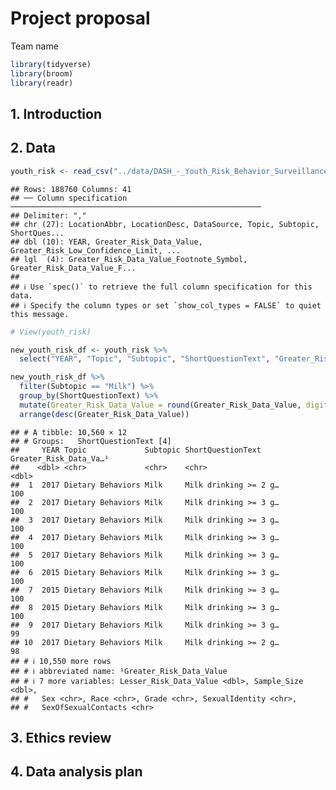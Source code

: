 Project proposal
================
Team name

``` r
library(tidyverse)
library(broom)
library(readr)
```

## 1. Introduction

## 2. Data

``` r
youth_risk <- read_csv("../data/DASH_-_Youth_Risk_Behavior_Surveillance_System__YRBSS___High_School____Including_Sexual_Orientation_20240207.csv")
```

    ## Rows: 188760 Columns: 41
    ## ── Column specification ────────────────────────────────────────────────────────
    ## Delimiter: ","
    ## chr (27): LocationAbbr, LocationDesc, DataSource, Topic, Subtopic, ShortQues...
    ## dbl (10): YEAR, Greater_Risk_Data_Value, Greater_Risk_Low_Confidence_Limit, ...
    ## lgl  (4): Greater_Risk_Data_Value_Footnote_Symbol, Greater_Risk_Data_Value_F...
    ## 
    ## ℹ Use `spec()` to retrieve the full column specification for this data.
    ## ℹ Specify the column types or set `show_col_types = FALSE` to quiet this message.

``` r
# View(youth_risk)
```

``` r
new_youth_risk_df <- youth_risk %>% 
  select("YEAR", "Topic", "Subtopic", "ShortQuestionText", "Greater_Risk_Data_Value", "Lesser_Risk_Data_Value", "Sample_Size", "Sex", "Race", "Grade", "SexualIdentity", "SexOfSexualContacts")
```

``` r
new_youth_risk_df %>%
  filter(Subtopic == "Milk") %>%
  group_by(ShortQuestionText) %>%
  mutate(Greater_Risk_Data_Value = round(Greater_Risk_Data_Value, digits = 0)) %>%
  arrange(desc(Greater_Risk_Data_Value))
```

    ## # A tibble: 10,560 × 12
    ## # Groups:   ShortQuestionText [4]
    ##     YEAR Topic             Subtopic ShortQuestionText     Greater_Risk_Data_Va…¹
    ##    <dbl> <chr>             <chr>    <chr>                                  <dbl>
    ##  1  2017 Dietary Behaviors Milk     Milk drinking >= 2 g…                    100
    ##  2  2017 Dietary Behaviors Milk     Milk drinking >= 3 g…                    100
    ##  3  2017 Dietary Behaviors Milk     Milk drinking >= 3 g…                    100
    ##  4  2017 Dietary Behaviors Milk     Milk drinking >= 3 g…                    100
    ##  5  2017 Dietary Behaviors Milk     Milk drinking >= 3 g…                    100
    ##  6  2015 Dietary Behaviors Milk     Milk drinking >= 3 g…                    100
    ##  7  2015 Dietary Behaviors Milk     Milk drinking >= 3 g…                    100
    ##  8  2015 Dietary Behaviors Milk     Milk drinking >= 3 g…                    100
    ##  9  2017 Dietary Behaviors Milk     Milk drinking >= 3 g…                     99
    ## 10  2017 Dietary Behaviors Milk     Milk drinking >= 2 g…                     98
    ## # ℹ 10,550 more rows
    ## # ℹ abbreviated name: ¹​Greater_Risk_Data_Value
    ## # ℹ 7 more variables: Lesser_Risk_Data_Value <dbl>, Sample_Size <dbl>,
    ## #   Sex <chr>, Race <chr>, Grade <chr>, SexualIdentity <chr>,
    ## #   SexOfSexualContacts <chr>

## 3. Ethics review

## 4. Data analysis plan
